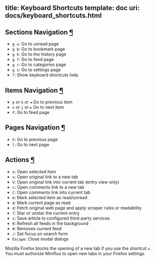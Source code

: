 title: Keyboard Shortcuts
template: doc
uri: docs/keyboard_shortcuts.html
---
<h2 id="sections">Sections Navigation <a class="anchor" href="#sections" title="Permalink">¶</a></h2>

- `g u`: Go to unread page
- `g b`: Go to bookmark page
- `g h`: Go to the history page
- `g f`: Go to feed page
- `g c`: Go to categories page
- `g s`: Go to settings page
- `?`: Show keyboard shortcuts help

<h2 id="items">Items Navigation <a class="anchor" href="#items" title="Permalink">¶</a></h2>

- `p` or `k` or `◄` Go to previous item
- `n` or `j` or `►` Go to next item
- `F`: Go to feed page

<h2 id="pages">Pages Navigation <a class="anchor" href="#pages" title="Permalink">¶</a></h2>

- `h`: Go to previous page
- `l`: Go to next page

<h2 id="actions">Actions <a class="anchor" href="#actions" title="Permalink">¶</a></h2>

- `o`: Open selected item
- `v`: Open original link to a new tab
- `V`: Open original link into current tab (entry view only)
- `c`: Open comments link to a new tab
- `C`: Open comments link into current tab
- `m`: Mark selected item as read/unread
- `A`: Mark current page as read
- `d`: Fetch original web page and apply scraper rules or readability
- `f`: Star or unstar the current entry
- `s`: Save article to configured third-party services
- `R`: Refresh all feeds in the background
- `#`: Removes current feed
- `/`: Set focus on search form
- `Escape`: Close modal dialogs

<p class="warning">
Mozilla Firefox blocks the opening of a new tab if you use the
shortcut <code>v</code>. You must authorize Miniflux to open new tabs in your
Firefox settings.
</p>
